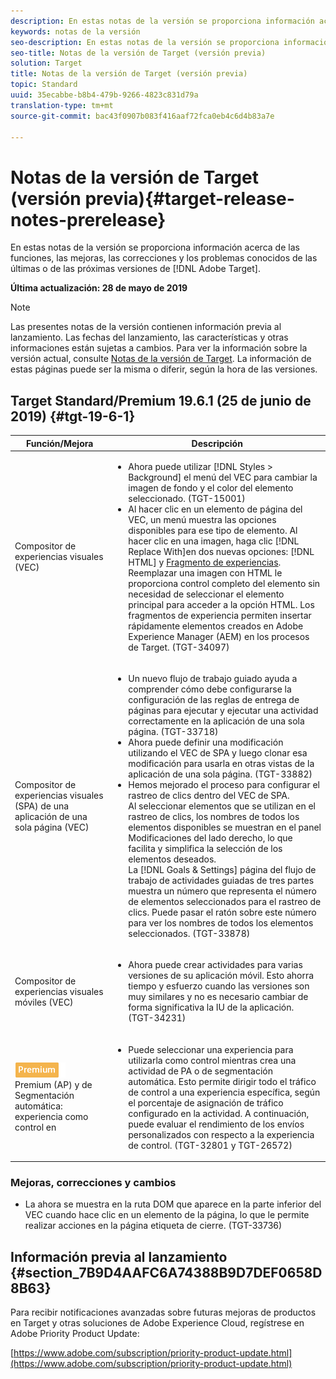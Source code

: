 ```yaml
---
description: En estas notas de la versión se proporciona información acerca de las características, las mejoras, las correcciones y los problemas conocidos de las últimas o de las próximas versiones de Target.
keywords: notas de la versión
seo-description: En estas notas de la versión se proporciona información acerca de las funciones, las mejoras, las correcciones y los problemas conocidos de las últimas o de las próximas versiones de Adobe Target
seo-title: Notas de la versión de Target (versión previa)
solution: Target
title: Notas de la versión de Target (versión previa)
topic: Standard
uuid: 35ecabbe-b8b4-479b-9266-4823c831d79a
translation-type: tm+mt
source-git-commit: bac43f0907b083f416aaf72fca0eb4c6d4b83a7e

---
```



# Notas de la versión de Target (versión previa){#target-release-notes-prerelease}

En estas notas de la versión se proporciona información acerca de las funciones, las mejoras, las correcciones y los problemas conocidos de las últimas o de las próximas versiones de [!DNL Adobe Target].

**Última actualización: 28 de mayo de 2019**

>[!NOTE]
>
>Las presentes notas de la versión contienen información previa al lanzamiento. Las fechas del lanzamiento, las características y otras informaciones están sujetas a cambios. Para ver la información sobre la versión actual, consulte [Notas de la versión de Target](release-notes.md). La información de estas páginas puede ser la misma o diferir, según la hora de las versiones.

## Target Standard/Premium 19.6.1 (25 de junio de 2019) {#tgt-19-6-1}

| Función/Mejora | Descripción |
| --- | --- |
| Compositor de experiencias visuales (VEC) | <ul><li>Ahora puede utilizar [!DNL Styles > Background] el menú del VEC para cambiar la imagen de fondo y el color del elemento seleccionado. (TGT-15001)</li><li>Al hacer clic en un elemento de página del VEC, un menú muestra las opciones disponibles para ese tipo de elemento. Al hacer clic en una imagen, haga clic [!DNL Replace With]en dos nuevas opciones: [!DNL HTML] y [Fragmento de experiencias](/help/c-experiences/c-manage-content/aem-experience-fragments.md).<br> Reemplazar una imagen con HTML le proporciona control completo del elemento sin necesidad de seleccionar el elemento principal para acceder a la opción HTML. Los fragmentos de experiencia permiten insertar rápidamente elementos creados en Adobe Experience Manager (AEM) en los procesos de Target. (TGT-34097)</li></ul> |
| Compositor de experiencias visuales (SPA) de una aplicación de una sola página (VEC) | <ul><li>Un nuevo flujo de trabajo guiado ayuda a comprender cómo debe configurarse la configuración de las reglas de entrega de páginas para ejecutar y ejecutar una actividad correctamente en la aplicación de una sola página. (TGT-33718)</li><li>Ahora puede definir una modificación utilizando el VEC de SPA y luego clonar esa modificación para usarla en otras vistas de la aplicación de una sola página. (TGT-33882)</li><li>Hemos mejorado el proceso para configurar el rastreo de clics dentro del VEC de SPA.<br>Al seleccionar elementos que se utilizan en el rastreo de clics, los nombres de todos los elementos disponibles se muestran en el panel Modificaciones del lado derecho, lo que facilita y simplifica la selección de los elementos deseados.<br>La [!DNL Goals & Settings] página del flujo de trabajo de actividades guiadas de tres partes muestra un número que representa el número de elementos seleccionados para el rastreo de clics. Puede pasar el ratón sobre este número para ver los nombres de todos los elementos seleccionados. (TGT-33878) </li></ul> |
| Compositor de experiencias visuales móviles (VEC) | <ul><li>Ahora puede crear actividades para varias versiones de su aplicación móvil. Esto ahorra tiempo y esfuerzo cuando las versiones son muy similares y no es necesario cambiar de forma significativa la IU de la aplicación. (TGT-34231)</li></ul> |
| ![Actividades de Personalización automatizada de](/help/assets/premium.png)<br>Premium (AP) y de Segmentación automática: experiencia como control en | <ul><li>Puede seleccionar una experiencia para utilizarla como control mientras crea una actividad de PA o de segmentación automática. Esto permite dirigir todo el tráfico de control a una experiencia específica, según el porcentaje de asignación de tráfico configurado en la actividad. A continuación, puede evaluar el rendimiento de los envíos personalizados con respecto a la experiencia de control. (TGT-32801 y TGT-26572)</li></ul> |

### Mejoras, correcciones y cambios

* La   <BODY> ahora se muestra en la ruta DOM que aparece en la parte inferior del VEC cuando hace clic en un elemento de la página, lo que le permite realizar acciones en la página <BODY> etiqueta de cierre. (TGT-33736)

## Información previa al lanzamiento {#section_7B9D4AAFC6A74388B9D7DEF0658D8B63}

Para recibir notificaciones avanzadas sobre futuras mejoras de productos en Target y otras soluciones de Adobe Experience Cloud, regístrese en Adobe Priority Product Update:

[https://www.adobe.com/subscription/priority-product-update.html](https://www.adobe.com/subscription/priority-product-update.html)
